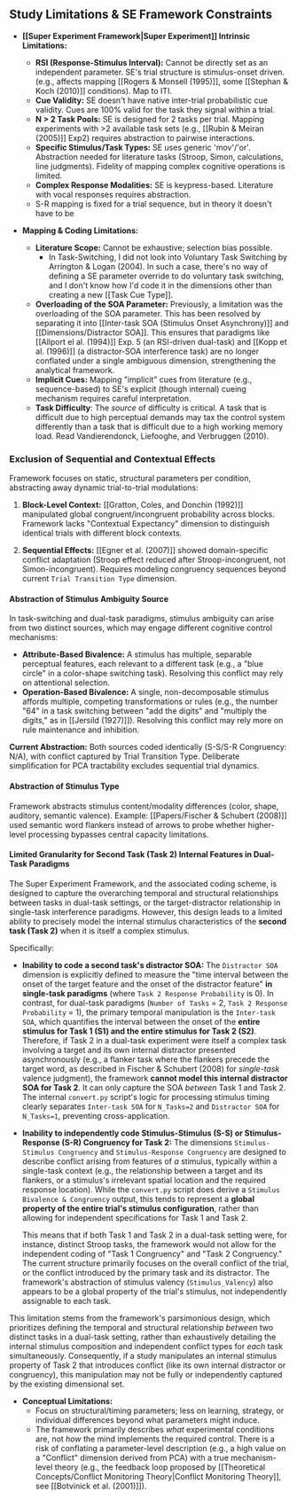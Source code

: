## Study Limitations & SE Framework Constraints

*   **[[Super Experiment Framework|Super Experiment]] Intrinsic Limitations:**
    *   **RSI (Response-Stimulus Interval):** Cannot be directly set as an independent parameter. SE's trial structure is stimulus-onset driven. (e.g., affects mapping [[Rogers & Monsell (1995)]], some [[Stephan & Koch (2010)]] conditions). Map to ITI.
    *   **Cue Validity:** SE doesn't have native inter-trial probabilistic cue validity. Cues are 100% valid for the task they signal within a trial. 
    *   **N > 2 Task Pools:** SE is designed for 2 tasks per trial. Mapping experiments with >2 available task sets (e.g., [[Rubin & Meiran (2005)]] Exp2) requires abstraction to pairwise interactions.
    *   **Specific Stimulus/Task Types:** SE uses generic 'mov'/'or'. Abstraction needed for literature tasks (Stroop, Simon, calculations, line judgments). Fidelity of mapping complex cognitive operations is limited.
    *   **Complex Response Modalities:** SE is keypress-based. Literature with vocal responses requires abstraction.
    * S-R mapping is fixed for a trial sequence, but in theory it doesn't have to be

*   **Mapping & Coding Limitations:**
    *   **Literature Scope:** Cannot be exhaustive; selection bias possible.
	    * In Task-Switching, I did not look into Voluntary Task Switching by Arrington & Logan (2004). In such a case, there's no way of defining a SE parameter override to do voluntary task switching, and I don't know how I'd code it in the dimensions other than creating a new [[Task Cue Type]]. 
    *  **Overloading of the SOA Parameter:** Previously, a limitation was the overloading of the SOA parameter. This has been resolved by separating it into [[Inter-task SOA (Stimulus Onset Asynchrony)]] and [[Dimensions/Distractor SOA]]. This ensures that paradigms like [[Allport el al. (1994)]] Exp. 5 (an RSI-driven dual-task) and [[Kopp et al. (1996)]] (a distractor-SOA interference task) are no longer conflated under a single ambiguous dimension, strengthening the analytical framework.
    *   **Implicit Cues:** Mapping "implicit" cues from literature (e.g., sequence-based) to SE's explicit (though internal) cueing mechanism requires careful interpretation.
    * **Task Difficulty**: The _source_ of difficulty is critical. A task that is difficult due to high perceptual demands may tax the control system differently than a task that is difficult due to a high working memory load. Read Vandierendonck, Liefooghe, and Verbruggen (2010). 
### Exclusion of Sequential and Contextual Effects

Framework focuses on static, structural parameters per condition, abstracting away dynamic trial-to-trial modulations:

1. **Block-Level Context:** [[Gratton, Coles, and Donchin (1992)]] manipulated global congruent/incongruent probability across blocks. Framework lacks "Contextual Expectancy" dimension to distinguish identical trials with different block contexts.

2. **Sequential Effects:** [[Egner et al. (2007)]] showed domain-specific conflict adaptation (Stroop effect reduced after Stroop-incongruent, not Simon-incongruent). Requires modeling congruency sequences beyond current `Trial Transition Type` dimension.

#### Abstraction of Stimulus Ambiguity Source
 
In task-switching and dual-task paradigms, stimulus ambiguity can arise from two distinct sources, which may engage different cognitive control mechanisms:
 
- **Attribute-Based Bivalence:** A stimulus has multiple, separable perceptual features, each relevant to a different task (e.g., a "blue circle" in a color-shape switching task). Resolving this conflict may rely on attentional selection.
- **Operation-Based Bivalence:** A single, non-decomposable stimulus affords multiple, competing transformations or rules (e.g., the number "64" in a task switching between "add the digits" and "multiply the digits," as in [[Jersild (1927)]]). Resolving this conflict may rely more on rule maintenance and inhibition.

**Current Abstraction:** Both sources coded identically (S-S/S-R Congruency: N/A), with conflict captured by Trial Transition Type. Deliberate simplification for PCA tractability excludes sequential trial dynamics.

#### Abstraction of Stimulus Type

Framework abstracts stimulus content/modality differences (color, shape, auditory, semantic valence). Example: [[Papers/Fischer & Schubert (2008)]] used semantic word flankers instead of arrows to probe whether higher-level processing bypasses central capacity limitations.
#### Limited Granularity for Second Task (Task 2) Internal Features in Dual-Task Paradigms

The Super Experiment Framework, and the associated coding scheme, is designed to capture the overarching temporal and structural relationships between tasks in dual-task settings, or the target-distractor relationship in single-task interference paradigms. However, this design leads to a limited ability to precisely model the internal stimulus characteristics of the **second task (Task 2)** when it is itself a complex stimulus.

Specifically:

- **Inability to code a second task's distractor SOA:** The `Distractor SOA` dimension is explicitly defined to measure the "time interval between the onset of the target feature and the onset of the distractor feature" **in single-task paradigms** (where `Task 2 Response Probability` is 0). In contrast, for dual-task paradigms (`Number of Tasks` = 2, `Task 2 Response Probability` = 1), the primary temporal manipulation is the `Inter-task SOA`, which quantifies the interval between the onset of the **entire stimulus for Task 1 (S1) and the entire stimulus for Task 2 (S2)**.
Therefore, if Task 2 in a dual-task experiment were itself a complex task involving a target and its own internal distractor presented asynchronously (e.g., a flanker task where the flankers precede the target word, as described in Fischer & Schubert (2008) for _single-task_ valence judgment), the framework **cannot model this internal distractor SOA for Task 2**. It can only capture the SOA _between_ Task 1 and Task 2. The internal `convert.py` script's logic for processing stimulus timing clearly separates `Inter-task SOA` for `N_Tasks=2` and `Distractor SOA` for `N_Tasks=1`, preventing cross-application.
    
- **Inability to independently code Stimulus-Stimulus (S-S) or Stimulus-Response (S-R) Congruency for Task 2:** The dimensions `Stimulus-Stimulus Congruency` and `Stimulus-Response Congruency` are designed to describe conflict arising from features of _a_ stimulus, typically within a single-task context (e.g., the relationship between a target and its flankers, or a stimulus's irrelevant spatial location and the required response location). While the `convert.py` script does derive a `Stimulus Bivalence & Congruency` output, this tends to represent a **global property of the entire trial's stimulus configuration**, rather than allowing for independent specifications for Task 1 and Task 2.
    
    This means that if both Task 1 and Task 2 in a dual-task setting were, for instance, distinct Stroop tasks, the framework would not allow for the independent coding of "Task 1 Congruency" and "Task 2 Congruency." The current structure primarily focuses on the overall conflict of the trial, or the conflict introduced by the primary task and its distractor. The framework's abstraction of stimulus valency (`Stimulus_Valency`) also appears to be a global property of the trial's stimulus, not independently assignable to each task.
    

This limitation stems from the framework's parsimonious design, which prioritizes defining the temporal and structural relationship _between_ two distinct tasks in a dual-task setting, rather than exhaustively detailing the internal stimulus composition and independent conflict types for _each_ task simultaneously. Consequently, if a study manipulates an internal stimulus property of Task 2 that introduces conflict (like its own internal distractor or congruency), this manipulation may not be fully or independently captured by the existing dimensional set.

*   **Conceptual Limitations:**
    *   Focus on structural/timing parameters; less on learning, strategy, or individual differences beyond what parameters might induce.
    *   The framework primarily describes *what* experimental conditions are, not *how* the mind implements the required control. There is a risk of conflating a parameter-level description (e.g., a high value on a "Conflict" dimension derived from PCA) with a true mechanism-level theory (e.g., the feedback loop proposed by [[Theoretical Concepts/Conflict Monitoring Theory|Conflict Monitoring Theory]], see [[Botvinick et al. (2001)]]).
